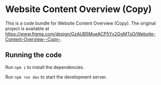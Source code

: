 
  # Website Content Overview (Copy)

  This is a code bundle for Website Content Overview (Copy). The original project is available at https://www.figma.com/design/GzAUB5MueACP5Yx2GgMTsO/Website-Content-Overview--Copy-.

  ## Running the code

  Run `npm i` to install the dependencies.

  Run `npm run dev` to start the development server.
  